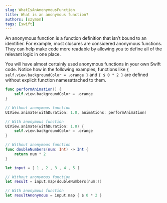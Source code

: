 ```yaml
---
slug: WhatIsAnAnonymousFunction
title: What is an anonymous function?
authors: [szymon]
tags: [swift]
---
```



An anonymous function is a function definition that isn’t bound to an identifier. For example, most closures are considered anonymous functions. They can help make code more readable by allowing you to define all of the relevant logic in one place.

You will have almost certainly used anonymous functions in your own Swift code. Notice how in the following examples, functions like
`{ self.view.backgroundColor = .orange }` and `{ $ 0 * 2 }` are defined without explicit function namesattached to them.

```swift
func performAnimation() {
    self.view.backgroundColor = .orange
}

// Without anonymous function
UIView.animate(withDuration: 1.0, animations: performAnimation)

// With anonymous function
UIView.animate(withDuration: 1.0) {
    self.view.backgroundColor = .orange
}

// Without anonymous function
func doubleNumbers(num: Int) -> Int {
    return num * 2
}

let input = [ 1 , 2 , 3 , 4 , 5 ]

// Without anonymous function
let result = input.map(doubleNumbers(num:))

// With anonymous function
let resultAnonymous = input.map { $ 0 * 2 }
```